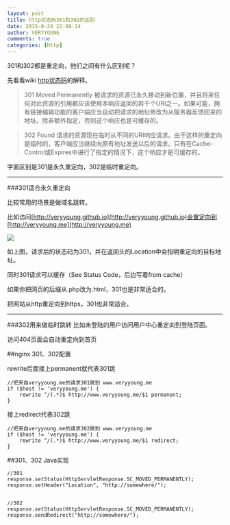 ```yaml
---
layout: post
title: http状态码301和302的区别
date: 2015-8-24 22:08:14
author: VERYYOUNG
comments: true
categories: [Http]
---
```


301和302都是重定向，他们之间有什么区别呢？

先看看wiki [http状态码](https://zh.wikipedia.org/zh/HTTP%E7%8A%B6%E6%80%81%E7%A0%81)的解释。

>301 Moved Permanently
被请求的资源已永久移动到新位置，并且将来任何对此资源的引用都应该使用本响应返回的若干个URI之一。如果可能，拥有链接编辑功能的客户端应当自动把请求的地址修改为从服务器反馈回来的地址。除非额外指定，否则这个响应也是可缓存的。







>302 Found
请求的资源现在临时从不同的URI响应请求。由于这样的重定向是临时的，客户端应当继续向原有地址发送以后的请求。只有在Cache-Control或Expires中进行了指定的情况下，这个响应才是可缓存的。





字面区别是301是永久重定向，302是临时重定向。


----------

###301适合永久重定向

比较常用的场景是做域名跳转。

比如访问[http://veryyoung.github.io](http://veryyoung.github.io)会重定向到[http://veryyoung.me](http://veryyoung.me)

![](http://ww1.sinaimg.cn/large/9732f922gw1eve2cfjlrgj20b906fq3c.jpg)

如上图，请求后的状态码为301，并在返回头的Location中会指明重定向的目标地址。

同时301请求可以缓存（See Status Code，后边写着from cache）

如果你把网页的后缀从.php改为.html，301也是非常适合的。

把网站从http重定向到https，301也非常适合。


----------


###302用来做临时跳转
比如未登陆的用户访问用户中心重定向到登陆页面。

访问404页面会自动重定向到首页


##nginx 301、302配置

rewrite后面接上permanent就代表301跳

	//把来自veryyoung.me的请求301跳到 www.veryyoung.me
	if ($host != 'veryyoung.me') {
        rewrite ^/(.*)$ http://www.veryyoung.me/$1 permanent;
	}

接上redirect代表302跳

	//把来自veryyoung.me的请求302跳到 www.veryyoung.me
	if ($host != 'veryyoung.me') {
        rewrite ^/(.*)$ http://www.veryyoung.me/$1 redirect;
	}


##301、302 Java实现
	
	//301
	response.setStatus(HttpServletResponse.SC_MOVED_PERMANENTLY);
	response.setHeader("Location", "http://somewhere/");


	//302
	response.setStatus(HttpServletResponse.SC_MOVED_PERMANENTLY);
  	response.sendRedirect("http://somewhere/");









